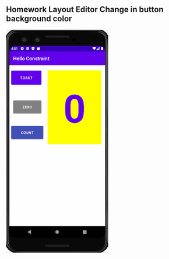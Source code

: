 ## Homework Layout Editor Change in button background color
![Homework Completed](HomeworkComplete.gif)



